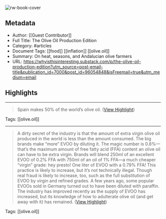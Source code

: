 ![rw-book-cover](https://substackcdn.com/image/fetch/w_1200,h_600,c_fill,f_jpg,q_auto:good,fl_progressive:steep,g_auto/https%3A%2F%2Fsubstack-post-media.s3.amazonaws.com%2Fpublic%2Fimages%2F06ada674-32d6-4559-940f-4f9b8de9b11a_552x705.png)

## Metadata
- Author: [[Guest Contributor]]
- Full Title: The Olive Oil Production Edition
- Category: #articles
- Document Tags: [[food]] [[inflation]] [[olive.oil]] 
- Summary: On heat, seasons, and Andalucian olive farmers
- URL: https://whyisthisinteresting.substack.com/p/the-olive-oil-production-edition?utm_source=post-email-title&publication_id=7000&post_id=96054848&isFreemail=true&utm_medium=email

## Highlights
***

> Spain makes 50% of the world’s olive oil. ([View Highlight](https://read.readwise.io/read/01gpjrtnec8mwhsfvxyzvbreac))

Tags: [[olive.oil]] 

***

> A dirty secret of the industry is that the amount of extra virgin olive oil produced in the world is less than the amount consumed. The big brands make “more” EVOO by diluting it. The magic number is 0.8%—that’s the maximum amount of free fatty acid (FFA) content an olive oil can have to be extra virgin. Brands will blend 250ml of an excellent EVOO of 0.2% FFA with 750ml of an oil of 1% FFA—a much cheaper “virgin” grade: hey presto! One liter of EVOO with a 0.79% FFA!
> This practice is likely to increase, but it’s not technically illegal. Though real fraud is likely to increase, too, such as the full substitution of EVOO by virgin and refined grades. A few years ago, some popular EVOOs sold in Germany turned out to have been diluted with paraffin. The industry has improved recently as the supply of EVOO has increased, but its knowledge of how to adulterate olive oil (and get away with it) has remained. ([View Highlight](https://read.readwise.io/read/01gpjrwaafp89cms4tdpyw03s5))

Tags: [[olive.oil]] 

